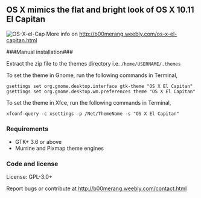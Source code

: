 ## OS X mimics the flat and bright look of OS X 10.11 El Capitan ##

![OS-X-el-Cap](http://b00merang.weebly.com/uploads/1/6/8/1/16813022/1279540_orig.png)
More info on http://b00merang.weebly.com/os-x-el-capitan.html

###Manual installation###

Extract the zip file to the themes directory i.e. `/home/USERNAME/.themes`

To set the theme in Gnome, run the following commands in Terminal,

```
gsettings set org.gnome.desktop.interface gtk-theme "OS X El Capitan"
gsettings set org.gnome.desktop.wm.preferences theme "OS X El Capitan"
```

To set the theme in Xfce, run the following commands in Terminal,

```
xfconf-query -c xsettings -p /Net/ThemeName -s "OS X El Capitan"
```

### Requirements ###

- GTK+ 3.6 or above
- Murrine and Pixmap theme engines

### Code and license ###

License: GPL-3.0+

Report bugs or contribute at http://b00merang.weebly.com/contact.html
